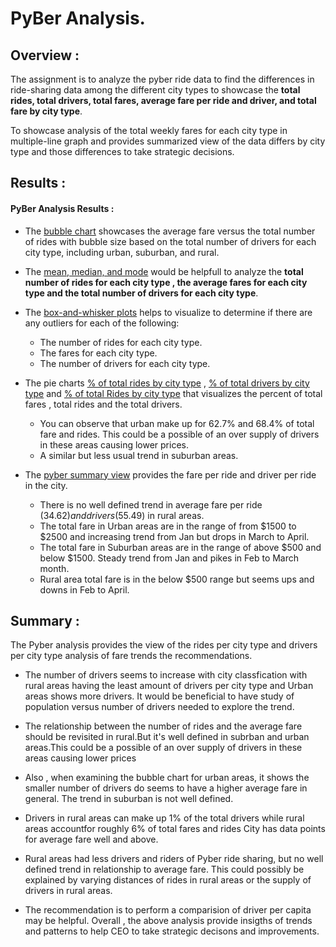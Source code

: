 # PyBer Analysis.

## Overview :

The assignment is to analyze the pyber ride data to find the differences in ride-sharing data among the different city types to showcase the **total rides, total drivers, total fares, average fare per ride and driver, and total fare by city type**. 

To showcase analysis of the total weekly fares for each city type in multiple-line graph and provides summarized view of the data differs by city type and those differences to take strategic decisions.
  
## Results :

 #### PyBer  Analysis  Results  :

  
* The [bubble chart](https://github.com/raajasrini/PyBer_Analysis/blob/main/analysis/pyber_ride_sharing_data_Fig1.png)  showcases the average fare versus the total number of rides with bubble size based on the total number of drivers for each city type, including urban, suburban, and rural.

* The [mean, median, and mode](https://github.com/raajasrini/PyBer_Analysis/blob/main/analysis/pyber_MMM_Fig3.png) would be helpfull to analyze the **total number of rides for each city type , the average fares for each city type and the total number of drivers for each city type**.

* The [box-and-whisker plots](https://github.com/raajasrini/PyBer_Analysis/blob/main/analysis/RideCountData_Fig2.png) helps to visualize  to determine if there are any outliers for each of the following:
  * The number of rides for each city type.
  * The fares for each city type.
  * The number of drivers for each city type.

* The pie charts [% of total rides by city type](https://github.com/raajasrini/PyBer_Analysis/blob/main/analysis/per_totalRides_byCity_Fig6.png) , [% of total drivers by city type](https://github.com/raajasrini/PyBer_Analysis/blob/main/analysis/per_rides_byCity_Fig7.png) and [% of total Rides by city type](https://github.com/raajasrini/PyBer_Analysis/blob/main/analysis/per_totalRides_byCity_Fig6.png) that visualizes the percent of total fares , total rides and the total drivers. 
  * You can observe that urban make up for 62.7% and 68.4% of total fare and rides. This could be a possible of an over supply of drivers in these areas causing lower prices.
  * A similar but less usual trend in suburban areas.

* The [pyber summary view](https://github.com/raajasrini/PyBer_Analysis/blob/main/analysis/Ride-sharing_summary_by_city_type.png) provides the fare per ride and driver per ride in the city.
  * There is no well defined trend in average fare per ride ($34.62) and drivers($55.49) in rural areas.
  * The total fare in Urban areas are in the range of from $1500 to $2500 and increasing trend from Jan but drops in March to April. 
  * The total fare in Suburban areas are in the range of above $500 and below $1500. Steady trend from Jan and pikes in Feb to March month.
  * Rural area total fare is in the below $500 range but seems ups and downs in Feb to April.

##  Summary : 

   The Pyber  analysis provides the view of the rides per city type and drivers per city type analysis of fare trends the recommendations. 
   
 * The number of drivers seems to increase with city classfication with rural areas having the least amount of drivers per city type and Urban areas shows more drivers. It would be beneficial to have study of population versus number of drivers needed to explore the trend.
 
 * The relationship between the number of rides and the average fare should be revisited in rural.But it's well defined in subrban and urban areas.This could be a possible of an over supply of drivers in these areas causing lower prices
 
 * Also , when examining the bubble chart for urban areas, it shows the smaller number of drivers do seems to have a higher average fare in general. The trend in suburban is not well defined.
 
 * Drivers in rural areas can make up 1% of the total drivers while rural areas accountfor roughly 6% of total fares and rides
City has data points for average fare well and above.

* Rural areas had less drivers and riders of Pyber ride sharing, but no well defined trend in relationship to average fare. This could possibly be explained by varying distances of rides in rural areas or the supply of drivers in rural areas. 

* The recommendation is to perform a comparision of driver per capita may be helpful. Overall ,  the above analysis provide insigths of trends and patterns to help CEO to take strategic decisons and  improvements.

